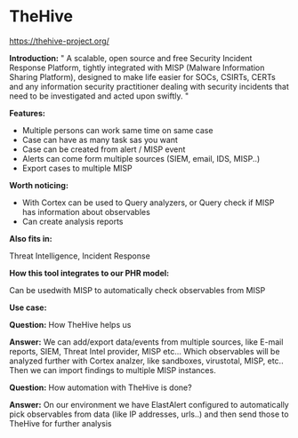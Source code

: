 # TheHive



https://thehive-project.org/


**Introduction:** " A scalable, open source and free Security Incident Response Platform, tightly integrated with MISP (Malware Information Sharing Platform), designed to make life easier for SOCs, CSIRTs, CERTs and any information security practitioner dealing with security incidents that need to be investigated and acted upon swiftly. "


**Features:**


- Multiple persons can work same time on same case
- Case can have as many task sas you want
- Case can be created from alert / MISP event
- Alerts can come form multiple sources (SIEM, email, IDS, MISP..)
- Export cases to multiple MISP


**Worth noticing:**


- With Cortex can be used to Query analyzers, or Query check if MISP has information about observables
- Can create analysis reports


**Also fits in:**


 Threat Intelligence, Incident Response



**How this tool integrates to our PHR model:**


Can be usedwith MISP to automatically check observables from MISP


**Use case:**

 
**Question:**  How TheHive helps us


**Answer:** We can add/export data/events from multiple sources, like E-mail reports, SIEM, Threat Intel provider, MISP etc... Which observables will be analyzed further with Cortex analzer, like sandboxes, virustotal, MISP, etc.. Then we can import findings to multiple MISP instances. 


**Question:** How automation with TheHive is done?


**Answer:** On our environment we have ElastAlert configured to automatically pick observables from data (like IP addresses, urls..) and then send those to TheHive for further analysis 